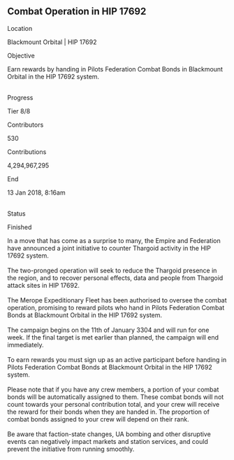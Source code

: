 ## Combat Operation in HIP 17692

Location

Blackmount Orbital \| HIP 17692

Objective

Earn rewards by handing in Pilots Federation Combat Bonds in Blackmount
Orbital in the HIP 17692 system.

\
Progress

Tier 8/8

Contributors

530

Contributions

4,294,967,295

End

13 Jan 2018, 8:16am

\
Status

Finished

In a move that has come as a surprise to many, the Empire and Federation
have announced a joint initiative to counter Thargoid activity in the
HIP 17692 system.\
\
The two-pronged operation will seek to reduce the Thargoid presence in
the region, and to recover personal effects, data and people from
Thargoid attack sites in HIP 17692.\
\
The Merope Expeditionary Fleet has been authorised to oversee the combat
operation, promising to reward pilots who hand in Pilots Federation
Combat Bonds at Blackmount Orbital in the HIP 17692 system.\
\
The campaign begins on the 11th of January 3304 and will run for one
week. If the final target is met earlier than planned, the campaign will
end immediately.\
\
To earn rewards you must sign up as an active participant before handing
in Pilots Federation Combat Bonds at Blackmount Orbital in the HIP 17692
system.\
\
Please note that if you have any crew members, a portion of your combat
bonds will be automatically assigned to them. These combat bonds will
not count towards your personal contribution total, and your crew will
receive the reward for their bonds when they are handed in. The
proportion of combat bonds assigned to your crew will depend on their
rank.\
\
Be aware that faction-state changes, UA bombing and other disruptive
events can negatively impact markets and station services, and could
prevent the initiative from running smoothly.
